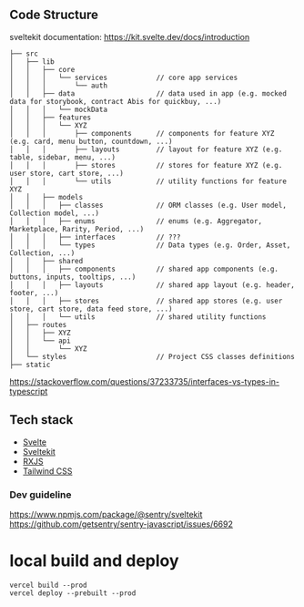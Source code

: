 ## Code Structure

sveltekit documentation: https://kit.svelte.dev/docs/introduction

```term
├── src
│   ├── lib
│   │   ├── core
│   │   │   └── services            // core app services
│   │   │       └── auth
│   │   ├── data                    // data used in app (e.g. mocked data for storybook, contract Abis for quickbuy, ...)
│   │   │   └── mockData
│   │   ├── features
│   │   │   └── XYZ
│   │   │       ├── components      // components for feature XYZ (e.g. card, menu button, countdown, ...)
│   │   │       ├── layouts         // layout for feature XYZ (e.g. table, sidebar, menu, ...)
│   │   │       ├── stores          // stores for feature XYZ (e.g. user store, cart store, ...)
│   │   │       └── utils           // utility functions for feature XYZ
│   │   ├── models
│   │   │   ├── classes             // ORM classes (e.g. User model, Collection model, ...)
│   │   │   ├── enums               // enums (e.g. Aggregator, Marketplace, Rarity, Period, ...)
│   │   │   ├── interfaces          // ???
│   │   │   └── types               // Data types (e.g. Order, Asset, Collection, ...)
│   │   ├── shared
│   │   │   ├── components          // shared app components (e.g. buttons, inputs, tooltips, ...)
│   │   │   ├── layouts             // shared app layout (e.g. header, footer, ...)
│   │   │   ├── stores              // shared app stores (e.g. user store, cart store, data feed store, ...)
│   │   │   └── utils               // shared utility functions
│   ├── routes
│   │   ├── XYZ
│   │   └── api
│   │       └── XYZ
│   └── styles                      // Project CSS classes definitions
├── static
```

https://stackoverflow.com/questions/37233735/interfaces-vs-types-in-typescript

## Tech stack

- [Svelte](https://svelte.dev/)
- [Sveltekit](https://kit.svelte.dev/)
- [RXJS](https://rxjs.dev/)
- [Tailwind CSS](https://tailwindcss.com/)

### Dev guideline

https://www.npmjs.com/package/@sentry/sveltekit
https://github.com/getsentry/sentry-javascript/issues/6692


# local build and deploy

```
vercel build --prod
vercel deploy --prebuilt --prod
```